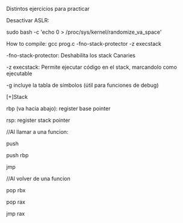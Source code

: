 Distintos ejercicios para practicar 

Desactivar ASLR:

sudo bash -c 'echo 0 > /proc/sys/kernel/randomize_va_space'

How to compile: 
gcc prog.c -fno-stack-protector -z execstack

-fno-stack-protector: Deshabilita los stack Canaries

-z execstack: Permite ejecutar código en el stack, marcandolo como ejecutable

-g incluye la tabla de símbolos (útil para funciones de debug)

[+]Stack

rbp (va hacia abajo): register base pointer

rsp: register stack pointer


//Al llamar a una funcion:

push

push rbp

jmp

//Al volver de una funcion

pop rbx

pop rax

jmp rax

